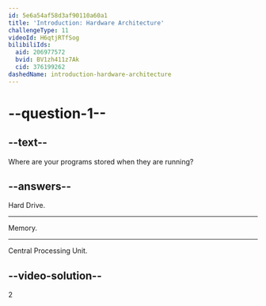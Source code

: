 ```yaml
---
id: 5e6a54af58d3af90110a60a1
title: 'Introduction: Hardware Architecture'
challengeType: 11
videoId: H6qtjRTfSog
bilibiliIds:
  aid: 206977572
  bvid: BV1zh411z7Ak
  cid: 376199262
dashedName: introduction-hardware-architecture
---
```


# --question-1--

## --text--

Where are your programs stored when they are running?

## --answers--

Hard Drive.

---

Memory.

---

Central Processing Unit.

## --video-solution--

2

